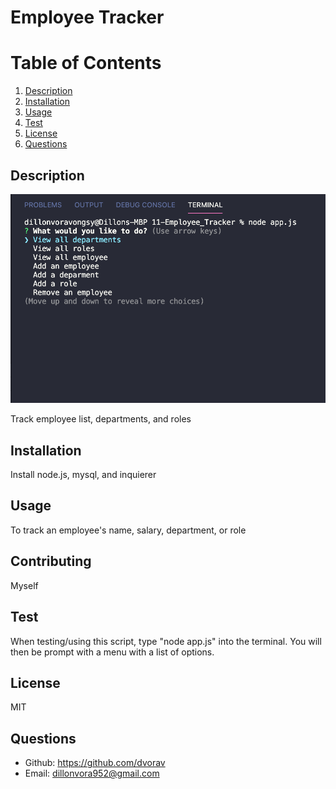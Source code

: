 # Employee Tracker

# Table of Contents

1. [Description](#Description)
2. [Installation](#Installation)
3. [Usage](#Usage)
4. [Test](#test)
5. [License](#License)
6. [Questions](#Questions)

## Description

![menu](assets/menu.PNG)

Track employee list, departments, and roles     
## Installation
Install node.js, mysql, and inquierer
## Usage
To track an employee's name, salary, department, or role
## Contributing
Myself
## Test
When testing/using this script, type "node app.js" into the terminal. You will then be prompt with a menu with a list of options.
## License
MIT
## Questions
* Github: https://github.com/dvorav
* Email: dillonvora952@gmail.com